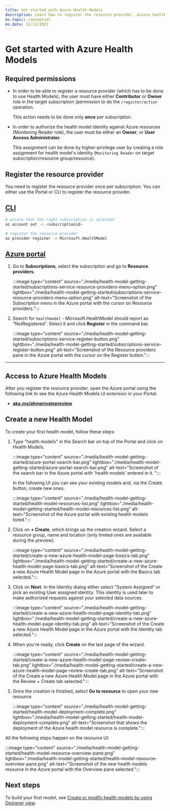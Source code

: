 ```yaml
---
title: Get started with Azure Health Models
description: Learn how to register the resource provider, access health models, and create resource models.
ms.topic: conceptual
ms.date: 12/12/2023
---
```


# Get started with Azure Health Models

## Required permissions

- In order to be able to register a resource provider (which has to be done to use Health Models), the user must have either **Contributor** or **Owner** role in the target subscription (permission to do the `/register/action` operation.

  This action needs to be done only **once** per subscription.

- In order to authorize the health model identity against Azure resources (Monitoring Reader role), the user must be either an **Owner**, or **User Access Administrator**.

  This assignment can be done by higher-privilege user by creating a role assignment for health model's identity (`Monitoring Reader` on target subscription/resource group/resource).

## Register the resource provider

You need to register the resource provider once per subscription. You can either use the Portal or CLI to register the resource provider.

## [CLI](#tab/cli)

```bash
# ensure that the right subscription is selected
az account set -s <subscriptionid>

# register the resource provider
az provider register -n Microsoft.HealthModel
```

## [Azure portal](#tab/portal)

1. Go to **Subscriptions**, select the subscription and go to **Resource providers**.

   :::image type="content" source="./media/health-model-getting-started/subscriptions-service-resource-providers-menu-option.png" lightbox="./media/health-model-getting-started/subscriptions-service-resource-providers-menu-option.png" alt-text="Screenshot of the Subscription menu in the Azure portal with the cursor on Resource providers.":::

1. Search for `healthmodel` - Microsoft.HealthModel should report as "NotRegistered". Select it and click **Register** in the command bar.

   :::image type="content" source="./media/health-model-getting-started/subscriptions-service-register-button.png" lightbox="./media/health-model-getting-started/subscriptions-service-register-button.png" alt-text="Screenshot of the Resource providers pane in the Azure portal with the cursor on the Register button.":::

---

## Access to Azure Health Models

After you register the resource provider, open the Azure portal using the following link to see the Azure Health Models UI extension in your Portal:

* [**aka.ms/ahmprivatepreview**](https://aka.ms/ahmprivatepreview)

## Create a new Health Model

To create your first health model, follow these steps: 

1. Type "health models" in the Search bar on top of the Portal and click on Health Models.

   :::image type="content" source="./media/health-model-getting-started/azure-portal-search-bar.png" lightbox="./media/health-model-getting-started/azure-portal-search-bar.png" alt-text="Screenshot of the search bar in the Azure portal with 'health models' entered in it. ":::

   In the following UI you can see your existing models and, via the Create button, create new ones.

   :::image type="content" source="./media/health-model-getting-started/health-model-resources-list.png" lightbox="./media/health-model-getting-started/health-model-resources-list.png" alt-text="Screenshot of the Azure portal with existing health models listed.":::

1. Click on **+ Create**, which brings up the creation wizard. Select a resource group, name and location (only limited ones are available during the preview).

   :::image type="content" source="./media/health-model-getting-started/create-a-new-azure-health-model-page-basics-tab.png" lightbox="./media/health-model-getting-started/create-a-new-azure-health-model-page-basics-tab.png" alt-text="Screenshot of the Create a new Azure Health Model page in the Azure portal with the Basics tab selected.":::

1. Click on **Next**. In the Identity dialog either select "System Assigned" or pick an existing User assigned identity. This identity is used later to make authorized requests against your selected data sources.

   :::image type="content" source="./media/health-model-getting-started/create-a-new-azure-health-model-page-identity-tab.png" lightbox="./media/health-model-getting-started/create-a-new-azure-health-model-page-identity-tab.png" alt-text="Screenshot of the Create a new Azure Health Model page in the Azure portal with the Identity tab selected.":::

1. When you're ready, click **Create** on the last page of the wizard.

   :::image type="content" source="./media/health-model-getting-started/create-a-new-azure-health-model-page-review-create-tab.png" lightbox="./media/health-model-getting-started/create-a-new-azure-health-model-page-review-create-tab.png" alt-text="Screenshot of the Create a new Azure Health Model page in the Azure portal with the Review + Create tab selected.":::

1. Once the creation is finished, select **Go to resource** to open your new resource.

   :::image type="content" source="./media/health-model-getting-started/health-model-deployment-complete.png" lightbox="./media/health-model-getting-started/health-model-deployment-complete.png" alt-text="Screenshot that shows the deployment of the Azure health model resource is complete.":::

All the following steps happen on the resource UI:

:::image type="content" source="./media/health-model-getting-started/health-model-resource-overview-pane.png" lightbox="./media/health-model-getting-started/health-model-resource-overview-pane.png" alt-text="Screenshot of the new health models resource in the Azure portal with the Overview pane selected.":::

## Next steps

To build your first model, see [Create or modify health models by using Designer view](./health-model-create-modify-with-designer.md).
